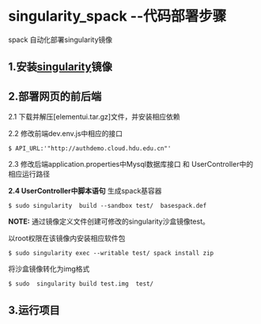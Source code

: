 # singularity_spack --代码部署步骤
spack 自动化部署singularity镜像 

## 1.安装[singularity](https://github.com/cloud-dingyong/singularity_spack/blob/master/singularity_installation.md)镜像


## 2.部署网页的前后端


2.1 下载并解压[elementui.tar.gz]文件，并安装相应依赖



 2.2 修改前端dev.env.js中相应的接口
```
$ API_URL:'"http://authdemo.cloud.hdu.edu.cn"' 
```


2.3 修改后端application.properties中Mysql数据库接口 和 UserController中的相应运行路径



**2.4 UserController中脚本语句**
生成spack基容器 

```
$ sudo singularity  build --sandbox test/  basespack.def 
```

**NOTE:** 通过镜像定义文件创建可修改的singularity沙盒镜像test。


以root权限在该镜像内安装相应软件包

```
$ sudo singularity exec --writable test/ spack install zip
```

将沙盒镜像转化为img格式

```
$ sudo  singularity build test.img  test/  
```
     
## 3.运行项目
